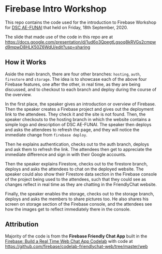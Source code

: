 # Firebase Intro Workshop

This repo contains the code used for the introduction to Firebase Workshop for [DSC AE-FUNAI](https://dsc.community.dev/federal-university-ndufu-alike-ikwo-funai/) that held on Friday, 18th September, 2020.

The slide that made use of the code in this repo are at https://docs.google.com/presentation/d/1ud6o3QpegtLgsoq8kRVGs2cmpwd9mpwD8HLK50Z6WdU/edit?usp=sharing

## How it Works
Aside the main branch, there are four other branches: `hosting`, `auth`, `firestore` and `storage`. The idea is to showcase each of the above four Firebase features, one after the other, in real time, as they are being discussed, and to checkout to each branch and deploy during the course of the overview.

In the first place, the speaker gives an introduction or overview of Firebase. Then the speaker creates a Firebase project and gives out the deployment link to the attendees. They check it and the site is not found. Then, the speaker checkouts to the hosting branch in which the website contains a simple logo and description of DSC AE-FUNAI. The speaker then deploys and asks the attendees to refresh the page, and they will notice the immediate change from `firebase deploy`.

Then he explains authentication, checks out to the auth branch, deploys and ask them to refresh the link. The attendees then get to appreciate the immediate difference and sign in with their Google accounts. 

Then the speaker explains Firestore, checks out to the firestore branch, deploys and asks the attendees to chat on the deployed website. The speaker could also show their Firestore data section in the Firebase console of the project being used to the attendees, such that they could see as changes reflect in real time as they are chatting in the FriendlyChat website.

Finally, the speaker enables the storage, checks out to the storage branch, deploys and asks the members to share pictures too. He also shares his screen on storage section of the Firebase console, and the attendees see how the images get to reflect immediately there in the console.

## Attribution 
Majority of the code is from the **Firebase Friendly Chat App** built in the [Firebase: Build a Real Time Web Chat App Codelab](https://codelabs.developers.google.com/codelabs/firebase-web/) with code at https://github.com/firebase/codelab-friendlychat-web/tree/master/web

